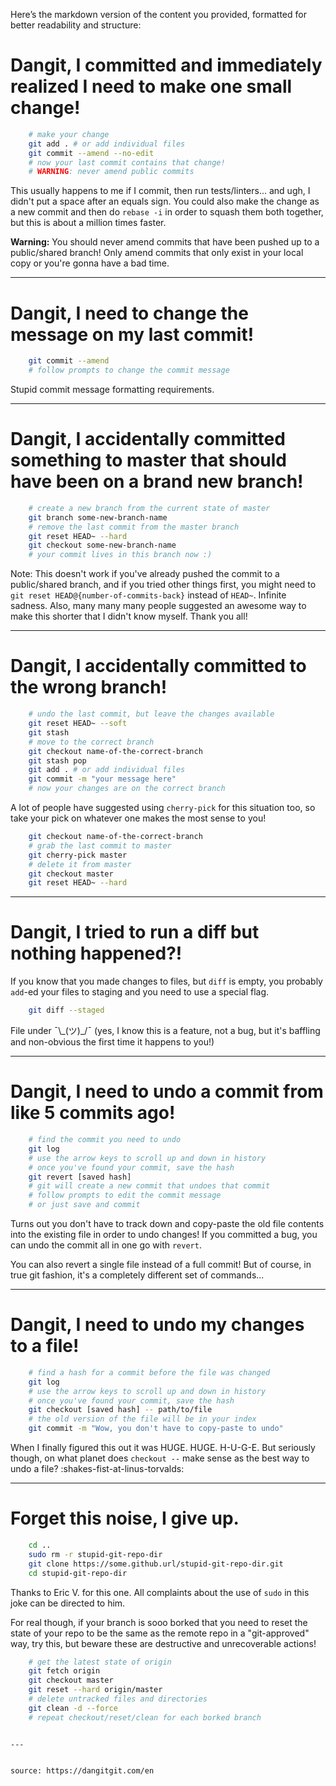 Here’s the markdown version of the content you provided, formatted for better readability and structure:


# Dangit, I committed and immediately realized I need to make one small change!

```bash
    # make your change
    git add . # or add individual files
    git commit --amend --no-edit
    # now your last commit contains that change!
    # WARNING: never amend public commits
```

This usually happens to me if I commit, then run tests/linters... and ugh, I didn't put a space after an equals sign. You could also make the change as a new commit and then do `rebase -i` in order to squash them both together, but this is about a million times faster.

**Warning:** You should never amend commits that have been pushed up to a public/shared branch! Only amend commits that only exist in your local copy or you're gonna have a bad time.

---

# Dangit, I need to change the message on my last commit!

```bash
    git commit --amend
    # follow prompts to change the commit message
```

Stupid commit message formatting requirements.

---

# Dangit, I accidentally committed something to master that should have been on a brand new branch!

```bash
    # create a new branch from the current state of master
    git branch some-new-branch-name
    # remove the last commit from the master branch
    git reset HEAD~ --hard
    git checkout some-new-branch-name
    # your commit lives in this branch now :)
```

Note: This doesn't work if you've already pushed the commit to a public/shared branch, and if you tried other things first, you might need to `git reset HEAD@{number-of-commits-back}` instead of `HEAD~`. Infinite sadness. Also, many many many people suggested an awesome way to make this shorter that I didn't know myself. Thank you all!

---

# Dangit, I accidentally committed to the wrong branch!

```bash
    # undo the last commit, but leave the changes available
    git reset HEAD~ --soft
    git stash
    # move to the correct branch
    git checkout name-of-the-correct-branch
    git stash pop
    git add . # or add individual files
    git commit -m "your message here"
    # now your changes are on the correct branch
```

A lot of people have suggested using `cherry-pick` for this situation too, so take your pick on whatever one makes the most sense to you!

```bash
    git checkout name-of-the-correct-branch
    # grab the last commit to master
    git cherry-pick master
    # delete it from master
    git checkout master
    git reset HEAD~ --hard
```

---

# Dangit, I tried to run a diff but nothing happened?!

If you know that you made changes to files, but `diff` is empty, you probably `add`-ed your files to staging and you need to use a special flag.

```bash
    git diff --staged
```

File under ¯\\\_(ツ)\_/¯ (yes, I know this is a feature, not a bug, but it's baffling and non-obvious the first time it happens to you!)

---

# Dangit, I need to undo a commit from like 5 commits ago!

```bash
    # find the commit you need to undo
    git log
    # use the arrow keys to scroll up and down in history
    # once you've found your commit, save the hash
    git revert [saved hash]
    # git will create a new commit that undoes that commit
    # follow prompts to edit the commit message 
    # or just save and commit
```

Turns out you don't have to track down and copy-paste the old file contents into the existing file in order to undo changes! If you committed a bug, you can undo the commit all in one go with `revert`.

You can also revert a single file instead of a full commit! But of course, in true git fashion, it's a completely different set of commands...

---

# Dangit, I need to undo my changes to a file!

```bash
    # find a hash for a commit before the file was changed
    git log
    # use the arrow keys to scroll up and down in history
    # once you've found your commit, save the hash
    git checkout [saved hash] -- path/to/file
    # the old version of the file will be in your index
    git commit -m "Wow, you don't have to copy-paste to undo"
```

When I finally figured this out it was HUGE. HUGE. H-U-G-E. But seriously though, on what planet does `checkout --` make sense as the best way to undo a file? :shakes-fist-at-linus-torvalds:

---

# Forget this noise, I give up.

```bash
    cd ..
    sudo rm -r stupid-git-repo-dir
    git clone https://some.github.url/stupid-git-repo-dir.git
    cd stupid-git-repo-dir
```

Thanks to Eric V. for this one. All complaints about the use of `sudo` in this joke can be directed to him.

For real though, if your branch is sooo borked that you need to reset the state of your repo to be the same as the remote repo in a "git-approved" way, try this, but beware these are destructive and unrecoverable actions!

```bash
    # get the latest state of origin
    git fetch origin
    git checkout master
    git reset --hard origin/master
    # delete untracked files and directories
    git clean -d --force
    # repeat checkout/reset/clean for each borked branch
```
```

---


source: https://dangitgit.com/en